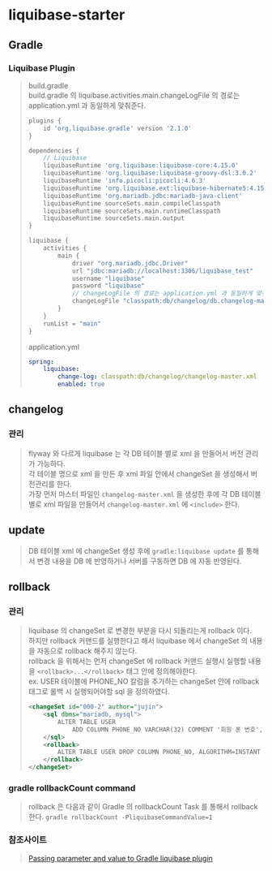 # liquibase-starter

## Gradle
### Liquibase Plugin
> build.gradle  
> build.gradle 의 liquibase.activities.main.changeLogFile 의 경로는 application.yml 과 동일하게 맞춰준다.   
> ```groovy
> plugins {
>     id 'org.liquibase.gradle' version '2.1.0'
> }
> 
> dependencies {
>     // Liquibase
>     liquibaseRuntime 'org.liquibase:liquibase-core:4.15.0'
>     liquibaseRuntime 'org.liquibase:liquibase-groovy-dsl:3.0.2'
>     liquibaseRuntime 'info.picocli:picocli:4.6.3'
>     liquibaseRuntime 'org.liquibase.ext:liquibase-hibernate5:4.15.0'
>     liquibaseRuntime 'org.mariadb.jdbc:mariadb-java-client'
>     liquibaseRuntime sourceSets.main.compileClasspath
>     liquibaseRuntime sourceSets.main.runtimeClasspath
>     liquibaseRuntime sourceSets.main.output
> }
> 
> liquibase {
>     activities {
>         main {
>             driver "org.mariadb.jdbc.Driver"
>             url "jdbc:mariadb://localhost:3306/liquibase_test"
>             username "liquibase"
>             password "liquibase"
>             // changeLogFile 의 경로는 application.yml 과 동일하게 맞춰준다.
>             changeLogFile "classpath:db/changelog/db.changelog-master.xml"
>         }
>     }
>     runList = "main"
> } 
> ```
> 
> application.yml
> ```yaml
> spring:
>     liquibase:
>         change-log: classpath:db/changelog/changelog-master.xml
>         enabled: true
> ``` 

## changelog
### 관리
> flyway 와 다르게 liquibase 는 각 DB 테이블 별로 xml 을 만들어서 버전 관리가 가능하다.      
> 각 테이블 명으로 xml 을 만든 후 xml 파일 안에서 changeSet 을 생성해서 버전관리를 한다.  
> 가장 먼저 마스터 파일인 `changelog-master.xml` 을 생성한 후에 각 DB 테이블 별로 xml 파일을 만들어서 `changelog-master.xml`
> 에 `<include>` 한다.

## update
> DB 테이블 xml 에 changeSet 생성 후에 `gradle:liquibase update` 를 통해서 변경 내용을 DB 에 반영하거나
> 서버를 구동하면 DB 에 자동 반영된다. 

## rollback
### 관리
> liquibase 의 changeSet 로 변경한 부분을 다시 되돌리는게 rollback 이다.  
> 하지만 rollback 커맨드를 실행한다고 해서 liquibase 에서 changeSet 의 내용을 자동으로 rollback 해주지 않는다.  
> rollback 을 위해서는 먼저 changeSet 에 rollback 커맨드 실행시 실행할 내용을 `<rollback>...</rollback>` 
> 태그 안에 정의해야한다.   
> ex. USER 테이블에 PHONE_NO 칼럼을 추가하는 changeSet 안에 rollback 태그로 롤백 시 실행되어야할 sql 을 정의하였다. 
> ```xml
> <changeSet id="000-2" author="jujin">
>     <sql dbms="mariadb, mysql">
>         ALTER TABLE USER
>             ADD COLUMN PHONE_NO VARCHAR(32) COMMENT '회원 폰 번호', ALGORITHM=INSTANT
>     </sql>
>     <rollback>
>         ALTER TABLE USER DROP COLUMN PHONE_NO, ALGORITHM=INSTANT
>     </rollback>
> </changeSet>
> ``` 

### gradle rollbackCount command
> rollback 은 다음과 같이 Gradle 의 rollbackCount Task 를 통해서 rollback 한다.
> `gradle rollbackCount -PliquibaseCommandValue=1`  

### 참조사이트
> [Passing parameter and value to Gradle liquibase plugin](https://stackoverflow.com/questions/33620287/passing-parameter-and-value-to-gradle-liquibase-plugin)
